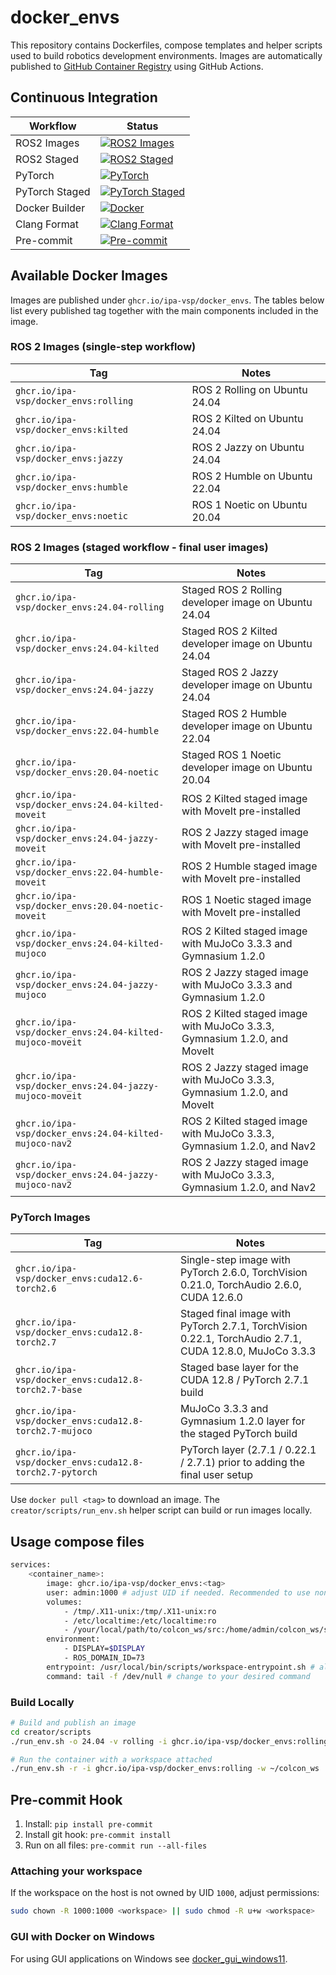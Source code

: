 # docker_envs

This repository contains Dockerfiles, compose templates and helper scripts used to build robotics development environments.  Images are automatically published to [GitHub Container Registry](https://ghcr.io) using GitHub Actions.

## Continuous Integration

| Workflow | Status |
|----------|--------|
| ROS2 Images | [![ROS2 Images](https://github.com/ipa-vsp/docker_envs/actions/workflows/ros2.yml/badge.svg)](https://github.com/ipa-vsp/docker_envs/actions/workflows/ros2.yml) |
| ROS2 Staged | [![ROS2 Staged](https://github.com/ipa-vsp/docker_envs/actions/workflows/ros2-staged.yml/badge.svg)](https://github.com/ipa-vsp/docker_envs/actions/workflows/ros2-staged.yml) |
| PyTorch | [![PyTorch](https://github.com/ipa-vsp/docker_envs/actions/workflows/pytorch.yml/badge.svg)](https://github.com/ipa-vsp/docker_envs/actions/workflows/pytorch.yml) |
| PyTorch Staged | [![PyTorch Staged](https://github.com/ipa-vsp/docker_envs/actions/workflows/pytorch-staged.yml/badge.svg)](https://github.com/ipa-vsp/docker_envs/actions/workflows/pytorch-staged.yml) |
| Docker Builder | [![Docker](https://github.com/ipa-vsp/docker_envs/actions/workflows/docker.yml/badge.svg)](https://github.com/ipa-vsp/docker_envs/actions/workflows/docker.yml) |
| Clang Format | [![Clang Format](https://github.com/ipa-vsp/docker_envs/actions/workflows/ci-formater.yml/badge.svg)](https://github.com/ipa-vsp/docker_envs/actions/workflows/ci-formater.yml) |
| Pre-commit | [![Pre-commit](https://github.com/ipa-vsp/docker_envs/actions/workflows/pre-formater.yml/badge.svg)](https://github.com/ipa-vsp/docker_envs/actions/workflows/pre-formater.yml) |

## Available Docker Images

Images are published under `ghcr.io/ipa-vsp/docker_envs`.  The tables below list every published tag together with the main components included in the image.

### ROS 2 Images (single-step workflow)

| Tag | Notes |
|-----|-------|
| `ghcr.io/ipa-vsp/docker_envs:rolling` | ROS 2 Rolling on Ubuntu 24.04 |
| `ghcr.io/ipa-vsp/docker_envs:kilted` | ROS 2 Kilted on Ubuntu 24.04 |
| `ghcr.io/ipa-vsp/docker_envs:jazzy` | ROS 2 Jazzy on Ubuntu 24.04 |
| `ghcr.io/ipa-vsp/docker_envs:humble` | ROS 2 Humble on Ubuntu 22.04 |
| `ghcr.io/ipa-vsp/docker_envs:noetic` | ROS 1 Noetic on Ubuntu 20.04 |

### ROS 2 Images (staged workflow - final user images)

| Tag | Notes |
|-----|-------|
| `ghcr.io/ipa-vsp/docker_envs:24.04-rolling` | Staged ROS 2 Rolling developer image on Ubuntu 24.04 |
| `ghcr.io/ipa-vsp/docker_envs:24.04-kilted` | Staged ROS 2 Kilted developer image on Ubuntu 24.04 |
| `ghcr.io/ipa-vsp/docker_envs:24.04-jazzy` | Staged ROS 2 Jazzy developer image on Ubuntu 24.04 |
| `ghcr.io/ipa-vsp/docker_envs:22.04-humble` | Staged ROS 2 Humble developer image on Ubuntu 22.04 |
| `ghcr.io/ipa-vsp/docker_envs:20.04-noetic` | Staged ROS 1 Noetic developer image on Ubuntu 20.04 |
| `ghcr.io/ipa-vsp/docker_envs:24.04-kilted-moveit` | ROS 2 Kilted staged image with MoveIt pre-installed |
| `ghcr.io/ipa-vsp/docker_envs:24.04-jazzy-moveit` | ROS 2 Jazzy staged image with MoveIt pre-installed |
| `ghcr.io/ipa-vsp/docker_envs:22.04-humble-moveit` | ROS 2 Humble staged image with MoveIt pre-installed |
| `ghcr.io/ipa-vsp/docker_envs:20.04-noetic-moveit` | ROS 1 Noetic staged image with MoveIt pre-installed |
| `ghcr.io/ipa-vsp/docker_envs:24.04-kilted-mujoco` | ROS 2 Kilted staged image with MuJoCo 3.3.3 and Gymnasium 1.2.0 |
| `ghcr.io/ipa-vsp/docker_envs:24.04-jazzy-mujoco` | ROS 2 Jazzy staged image with MuJoCo 3.3.3 and Gymnasium 1.2.0 |
| `ghcr.io/ipa-vsp/docker_envs:24.04-kilted-mujoco-moveit` | ROS 2 Kilted staged image with MuJoCo 3.3.3, Gymnasium 1.2.0, and MoveIt |
| `ghcr.io/ipa-vsp/docker_envs:24.04-jazzy-mujoco-moveit` | ROS 2 Jazzy staged image with MuJoCo 3.3.3, Gymnasium 1.2.0, and MoveIt |
| `ghcr.io/ipa-vsp/docker_envs:24.04-kilted-mujoco-nav2` | ROS 2 Kilted staged image with MuJoCo 3.3.3, Gymnasium 1.2.0, and Nav2 |
| `ghcr.io/ipa-vsp/docker_envs:24.04-jazzy-mujoco-nav2` | ROS 2 Jazzy staged image with MuJoCo 3.3.3, Gymnasium 1.2.0, and Nav2 |

### PyTorch Images

| Tag | Notes |
|-----|-------|
| `ghcr.io/ipa-vsp/docker_envs:cuda12.6-torch2.6` | Single-step image with PyTorch 2.6.0, TorchVision 0.21.0, TorchAudio 2.6.0, CUDA 12.6.0 |
| `ghcr.io/ipa-vsp/docker_envs:cuda12.8-torch2.7` | Staged final image with PyTorch 2.7.1, TorchVision 0.22.1, TorchAudio 2.7.1, CUDA 12.8.0, MuJoCo 3.3.3 |
| `ghcr.io/ipa-vsp/docker_envs:cuda12.8-torch2.7-base` | Staged base layer for the CUDA 12.8 / PyTorch 2.7.1 build |
| `ghcr.io/ipa-vsp/docker_envs:cuda12.8-torch2.7-mujoco` | MuJoCo 3.3.3 and Gymnasium 1.2.0 layer for the staged PyTorch build |
| `ghcr.io/ipa-vsp/docker_envs:cuda12.8-torch2.7-pytorch` | PyTorch layer (2.7.1 / 0.22.1 / 2.7.1) prior to adding the final user setup |

Use `docker pull <tag>` to download an image.  The `creator/scripts/run_env.sh` helper script can build or run images locally.

## Usage compose files

```bash
services:
    <container_name>:
        image: ghcr.io/ipa-vsp/docker_envs:<tag>
        user: admin:1000 # adjust UID if needed. Recommended to use non-root user
        volumes:
            - /tmp/.X11-unix:/tmp/.X11-unix:ro
            - /etc/localtime:/etc/localtime:ro
            - /your/local/path/to/colcon_ws/src:/home/admin/colcon_ws/src
        environment:
            - DISPLAY=$DISPLAY
            - ROS_DOMAIN_ID=73
        entrypoint: /usr/local/bin/scripts/workspace-entrypoint.sh # already installed in the image
        command: tail -f /dev/null # change to your desired command
```

### Build Locally

```bash
# Build and publish an image
cd creator/scripts
./run_env.sh -o 24.04 -v rolling -i ghcr.io/ipa-vsp/docker_envs:rolling -b

# Run the container with a workspace attached
./run_env.sh -r -i ghcr.io/ipa-vsp/docker_envs:rolling -w ~/colcon_ws
```

## Pre-commit Hook

1. Install: `pip install pre-commit`
2. Install git hook: `pre-commit install`
3. Run on all files: `pre-commit run --all-files`

### Attaching your workspace
If the workspace on the host is not owned by UID `1000`, adjust permissions:

```bash
sudo chown -R 1000:1000 <workspace> || sudo chmod -R u+w <workspace>
```

### GUI with Docker on Windows
For using GUI applications on Windows see [docker_gui_windows11](https://github.com/prachandabhanu/docker_gui_windows11.git).
